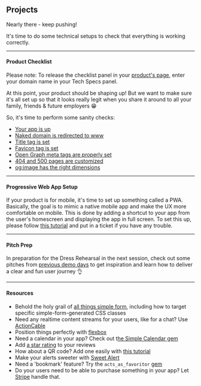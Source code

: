 ## Projects

Nearly there - keep pushing!

It's time to do some technical setups to check that everything is working correctly.

---
#### Product Checklist
Please note: To release the checklist panel in your [product's page](https://kitt.lewagon.com/camps/<user.batch_slug>/products), enter your domain name in your Tech Specs panel.

At this point, your product should be shaping up! But we want to make sure it's all set up so that it looks really legit when you share it around to all your family, friends & future employers 😁

So, it's time to perform some sanity checks:
- [Your app is up](https://github.com/lewagon/product/blob/master/checklist/01_your_app_is_up.md)
- [Naked domain is redirected to www](https://github.com/lewagon/product/blob/master/checklist/02_naked_domain_is_redirected_to_www.md)
- [Title tag is set](https://github.com/lewagon/product/blob/master/checklist/03_title_tag_is_set.md)
- [Favicon tag is set](https://github.com/lewagon/product/blob/master/checklist/04_favicon_tag_is_set.md)
- [Open Graph meta tags are properly set](https://github.com/lewagon/product/blob/master/checklist/05_og_meta_tags_are_properly_set.md)
- [404 and 500 pages are customized](https://github.com/lewagon/product/blob/master/checklist/06_404_and_500_pages_are_customized.md)
- [og:image has the right dimensions](https://github.com/lewagon/product/blob/master/checklist/07_og_image_has_the_right_dimensions.md)

---
#### Progressive Web App Setup

If your product is for mobile, it's time to set up something called a PWA. Basically, the goal is to mimic a native mobile app and make the UX more comfortable on mobile. This is done by adding a shortcut to your app from the user's homescreen and displaying the app in full screen. To set this up, please follow [this tutorial](https://kitt.lewagon.com/knowledge/tutorials/from_web_app_to_pwa) and put in a ticket if you have any trouble.

---
#### Pitch Prep

In preparation for the Dress Rehearsal in the next session, check out some pitches from [previous demo days](https://www.youtube.com/playlist?list=PLkbmdtbypn7R_BN6nFX-XZc7uDyMSxhye) to get inspiration and learn how to deliver a clear and fun user journey 👌

---
#### Resources
- Behold the holy grail of [all things simple form](https://kitt.lewagon.com/knowledge/cheatsheets/simple_form), including how to target specific simple-form-generated CSS classes
- Need any realtime content streams for your users, like for a chat? Use [ActionCable](https://kitt.lewagon.com/knowledge/cheatsheets/actioncable)
- Position things perfectly with [flexbox](https://kitt.lewagon.com/knowledge/cheatsheets/flexbox)
- Need a calendar in your app? Check out t[he Simple Calendar gem](https://kitt.lewagon.com/knowledge/tutorials/simple_calendar)
- Add [a star rating](https://kitt.lewagon.com/knowledge/tutorials/star_rating) to your reviews
- How about a QR code? Add one easily with [this tutorial](https://kitt.lewagon.com/knowledge/tutorials/qr_code)
- Make your alerts sweeter with [Sweet Alert](https://kitt.lewagon.com/knowledge/tutorials/sweetalert)
- Need a 'bookmark' feature? Try the `acts_as_favoritor` [gem](https://github.com/jonhue/acts_as_favoritor)
- Do your users need to be able to purchase something in your app? Let [Stripe](https://kitt.lewagon.com/knowledge/tutorials/stripe) handle that.
